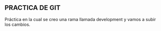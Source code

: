 ## PRACTICA DE GIT

Práctica en la cual se creo una rama llamada development y vamos a subir los cambios.
